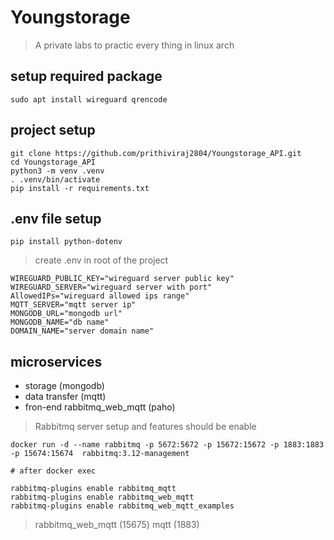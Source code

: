# Youngstorage

> A private labs to practic every thing in linux arch

## setup required package

```
sudo apt install wireguard qrencode
```

## project setup
```
git clone https://github.com/prithiviraj2804/Youngstorage_API.git
cd Youngstorage_API
python3 -m venv .venv
. .venv/bin/activate
pip install -r requirements.txt
```

## .env file setup
```
pip install python-dotenv
```

> create .env in root of the project

```
WIREGUARD_PUBLIC_KEY="wireguard server public key"
WIREGUARD_SERVER="wireguard server with port"
AllowedIPs="wireguard allowed ips range"
MQTT_SERVER="mqtt server ip"
MONGODB_URL="mongodb url"
MONGODB_NAME="db name"
DOMAIN_NAME="server domain name"
```

## microservices 

- storage (mongodb)
- data transfer (mqtt)
- fron-end rabbitmq_web_mqtt (paho)

> Rabbitmq server setup and features should be enable

```
docker run -d --name rabbitmq -p 5672:5672 -p 15672:15672 -p 1883:1883  -p 15674:15674  rabbitmq:3.12-management

# after docker exec 

rabbitmq-plugins enable rabbitmq_mqtt
rabbitmq-plugins enable rabbitmq_web_mqtt 
rabbitmq-plugins enable rabbitmq_web_mqtt_examples
```

> rabbitmq_web_mqtt (15675)
> mqtt (1883)